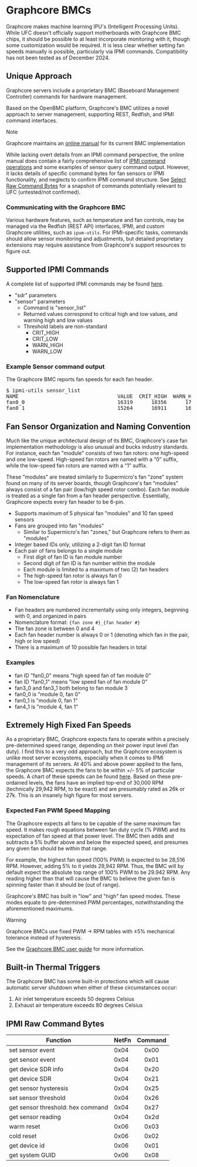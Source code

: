# Graphcore BMCs
Graphcore makes machine learning IPU's (Intelligent Processing Units). While UFC doesn't officially support motherboards with Graphcore BMC chips, it should be possible to at least incorporate monitoring with it, though some customization would be required. It is less clear whether setting fan speeds manually is possible, particularly via IPMI commands. Compatibility has not been tested as of December 2024.

## Unique Approach
Graphcore servers include a proprietary BMC (Baseboard Management Controller) commands for hardware management. 

Based on the OpenBMC platform, Graphcore's BMC utilizes a novel approach to server management, supporting REST, Redfish, and IPMI command interfaces. 

> [!NOTE]
> Graphcore maintains an [online manual](https://docs.graphcore.ai/projects/bmc-user-guide/en/latest/index.html) for its current BMC implementation

While lacking overt details from an IPMI command perspective, the online manual does contain a fairly comprehensive list of [IPMI command operations](https://docs.graphcore.ai/projects/bmc-user-guide/en/latest/ipmi-commands.html) and some examples of sensor query command output. However, it lacks details of specific command bytes for fan sensors or IPMI functionality, and neglects to confirm IPMI command structure. See [Select Raw Command Bytes](#select-raw-command-bytes) for a snapshot of commands potentially relevant to UFC (untested/not confirmed).

### Communicating with the Graphcore BMC
Various hardware features, such as temperature and fan controls, may be managed via the Redfish (REST API) interfaces, IPMI, and custom Graphcore utilities, such as `ipum-utils`. For IPMI-specific tasks, commands should allow sensor monitoring and adjustments, but detailed proprietary extensions may require assistance from Graphcore's support resources to figure out.

## Supported IPMI Commands
A complete list of supported IPMI commands may be found [here](https://docs.graphcore.ai/projects/bmc-user-guide/en/latest/ipmi-commands.html). 
- "sdr" parameters
- "sensor" parameters
	- Command is "sensor_list"
	- Returned values correspond to critical high and low values, and warning high and low values
	- Threshold labels are non-standard
		- CRIT_HIGH
		- CRIT_LOW
		- WARN_HIGH
		- WARN_LOW

### Example Sensor command output
The Graphcore BMC reports fan speeds for each fan header.
<pre>
$ ipmi-utils sensor_list
NAME                                VALUE  CRIT_HIGH  WARN_HIGH   CRIT_LOW   WARN_LOW      SCALE       UNIT
fan0_0                              16319      18356      17522       7471       8405          0       RPMS
fan0_1                              15264      16911      16142       5040       5670          0       RPMS
</pre>

## Fan Sensor Organization and Naming Convention
Much like the unique architectural design of its BMC, Graphcore's case fan implementation methodology is also unusual and bucks industry standards. For instance, each fan "module" consists of two fan rotors: one high-speed and one low-speed. High-speed fan rotors are named with a “0” suffix, while the low-speed fan rotors are named with a “1” suffix.

These "modules" are treated similarly to Supermicro's fan "zone" system found on many of its server boards, though Graphcore's fan "modules" always consist of a fan pair (low/high speed rotor combo). Each fan module is treated as a single fan from a fan header perspective. Essentially, Graphcore expects every fan header to be 6-pin.
- Supports maximum of 5 physical fan "modules" and 10 fan speed sensors
- Fans are grouped into fan "modules"
	- Similar to Supermicro's fan "zones," but Graphcore refers to them as "modules"
- Integer based IDs only, utilizing a 2-digit fan ID format
- Each pair of fans belongs to a single module
	- First digit of fan ID is fan module number
	- Second digit of fan ID is fan number within the module
	- Each module is limited to a maximum of two (2) fan headers
	- The high-speed fan rotor is always fan 0
	- The low-speed fan rotor is always fan 1

### Fan Nomenclature
- Fan headers are numbered incrementally using only integers, beginning with 0, and organized in pairs
- Nomenclature format: `{fan zone #}_{fan header #}`
- The fan zone is between 0 and 4
- Each fan header number is always 0 or 1 (denoting which fan in the pair, high or low speed)
- There is a maximum of 10 possible fan headers in total

### Examples
- fan ID "fan0_0" means "high speed fan of fan module 0"
- fan ID "fan0_1" means "low speed fan of fan module 0"
- fan3_0 and fan3_1 both belong to fan module 3
- fan0_0 is "module 0, fan 0"
- fan0_1 is "module 0, fan 1"
- fan4_1 is "module 4, fan 1"

## Extremely High Fixed Fan Speeds
As a proprietary BMC, Graphcore expects fans to operate within a precisely pre-determined speed range, depending on their power input level (fan duty). I find this to a very odd approach, but the Graphcore ecosystem is unlike most server ecosystems, especially when it comes to IPMI management of its servers. At 40% and above power applied to the fans, the Graphcore BMC expects the fans to be within +/- 5% of particular speeds. A chart of these speeds can be found [here](https://docs.graphcore.ai/projects/bmc-user-guide/en/latest/fan-pwm.html). Based on these pre-ordained levels, the fans have an implied top-end of 30,000 RPM (technically 29,942 RPM, to be exact) and are presumably rated as 26k or 27k. This is an insanely high figure for most servers.

### Expected Fan PWM Speed Mapping
The Graphcore expects all fans to be capable of the same maximum fan speed. It makes rough equations between fan duty cycle (% PWM) and its expectation of fan speed at that power level. The BMC then adds and subtracts a 5% buffer above and below the expected speed, and presumes any given fan should be within that range.

For example, the highest fan speed (100% PWM) is expected to be 28,516 RPM. However, adding 5% to it yields 29,942 RPM. Thus, the BMC will by default expect the absolute top range of 100% PWM to be 29.942 RPM. Any reading higher than that will cause the BMC to believe the given fan is spinning faster than it should be (out of range).

Graphcore's BMC has built in "low" and "high" fan speed modes. These modes equate to pre-determined PWM percentages, notwithstanding the aforementioned maximums.

> [!WARNING]
> Graphcore BMCs use fixed PWM → RPM tables with ±5% mechanical tolerance instead of hysteresis.
> 
> See the [Graphcore BMC user guide](https://docs.graphcore.ai/projects/bmc-user-guide/en/latest/fan-pwm.html) for more information.

## Built-in Thermal Triggers
The Graphcore BMC has some built-in protections which will cause automatic server shutdown when either of these circumstances occur:
1. Air inlet temperature exceeds 50 degrees Celsius
2. Exhaust air temperature exceeds 80 degrees Celsius

## IPMI Raw Command Bytes
| Function                               | NetFn | Command |
| -------------------------------------- | ----- |:-------:|
| set sensor event                       | 0x04  | 0x00 |
| get sensor event                       | 0x04  | 0x01 |
| get device SDR info                    | 0x04  | 0x20 |
| get device SDR                         | 0x04  | 0x21 |
| get sensor hysteresis                  | 0x04  | 0x25 |
| set sensor threshold                   | 0x04  | 0x26 |
| get sensor threshold: hex command      | 0x04  | 0x27 |
| get sensor reading                     | 0x04  | 0x2d |
| warm reset                             | 0x06  | 0x03 |
| cold reset                             | 0x06  | 0x02 |
| get device id                          | 0x06  | 0x01 |
| get system GUID                        | 0x06  | 0x08 |
